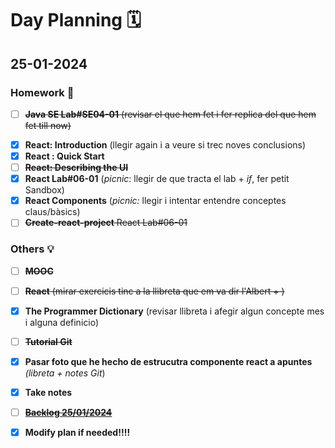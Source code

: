 # Day Planning :spiral_calendar:

## 25-01-2024

### Homework :pencil:

+ [ ] ~~**Java SE Lab#SE04-01** (revisar el que hem fet i fer replica del que hem fet till now)~~
- [x] **React: Introduction** (llegir again i a veure si trec noves conclusions)
- [x] **React : Quick Start**
- [ ] **~~React: Describing the UI~~**
- [x] **React Lab#06-01** (*picnic*: llegir de que tracta el lab + *if*, fer petit Sandbox)
- [x] **React Components** (*picnic:* llegir i intentar entendre conceptes claus/bàsics)
- [ ] ~~**Create-react-project** React Lab#06-01~~

### Others :bulb:

+ [ ] ~~**MOOC**~~

+ [ ] ~~**React** (mirar exercicis tinc a la llibreta que em va dir l'Albert + )~~

+ [x] **The Programmer Dictionary** (revisar llibreta i afegir algun concepte mes i alguna definicio)
- [ ] ~~**Tutorial Git**~~

- [x] **Pasar foto que he hecho de estrucutra componente react a apuntes** *(libreta + notes Git*)

- [x] **Take notes**

- [ ] ~~**<u>Backlog 25/01/2024</u>**~~

- [x] **Modify plan if needed!!!!**
